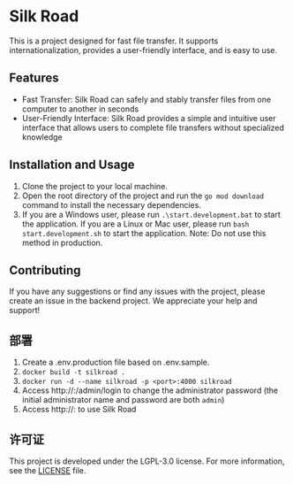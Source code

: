 # Silk Road

This is a project designed for fast file transfer. It supports internationalization, provides a user-friendly interface, and is easy to use.

## Features

- Fast Transfer: Silk Road can safely and stably transfer files from one computer to another in seconds
- User-Friendly Interface: Silk Road provides a simple and intuitive user interface that allows users to complete file transfers without specialized knowledge

## Installation and Usage

1. Clone the project to your local machine.
2. Open the root directory of the project and run the `go mod download` command to install the necessary dependencies.
3. If you are a Windows user, please run `.\start.development.bat` to start the application. If you are a Linux or Mac user, please run `bash start.development.sh` to start the application. Note: Do not use this method in production.

## Contributing

If you have any suggestions or find any issues with the project, please create an issue in the backend project. We appreciate your help and support!

## 部署

1. Create a .env.production file based on .env.sample.
2. `docker build -t silkroad .`
3. `docker run -d --name silkroad -p <port>:4000 silkroad`
4. Access http://<ip>:<port>/admin/login to change the administrator password (the initial administrator name and password are both `admin`)
5. Access http://<ip>:<port> to use Silk Road

## 许可证

This project is developed under the LGPL-3.0 license. For more information, see the [LICENSE](https://github.com/ZDSJdeJT/silkroad-backend/blob/main/LICENSE) file.
